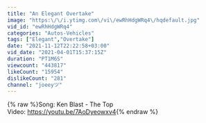 ```yaml
---
title: "An Elegant Overtake"
image: "https:\/\/i.ytimg.com\/vi\/ewRhHdgWRq4\/hqdefault.jpg"
vid_id: "ewRhHdgWRq4"
categories: "Autos-Vehicles"
tags: ["Elegant","Overtake"]
date: "2021-11-12T22:22:58+03:00"
vid_date: "2021-04-01T15:37:15Z"
duration: "PT1M6S"
viewcount: "443817"
likeCount: "15954"
dislikeCount: "281"
channel: "joeeyツ"
---
```

{% raw %}Song: Ken Blast - The Top<br />Video: <a rel="nofollow" target="blank" href="https://youtu.be/7AoDyeowxv4">https://youtu.be/7AoDyeowxv4</a>{% endraw %}
